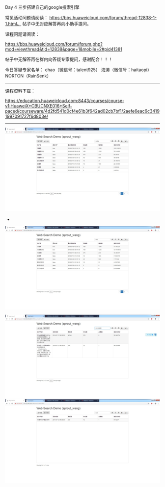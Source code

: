 Day 4 三步搭建自己的google搜索引擎

常见活动问题请阅读：
https://bbs.huaweicloud.com/forum/thread-12838-1-1.html。
帖子中无对应解答再向小助手提问。

课程问题请阅读：

https://bbs.huaweicloud.com/forum/forum.php?mod=viewthread&tid=12838&page=1&mobile=2#pid41381

帖子中无解答再在群内向答疑专家提问，感谢配合！！！


今日答疑专家名单：
chao（微信号：talent925）
海涛（微信号：haitaopi）
NORTON（RainSenk）

------------------

课程资料下载：

https://education.huaweicloud.com:8443/courses/course-v1:HuaweiX+CBUCNXE016+Self-paced/courseware/4d2fd541d0cf4e61b3f642ad02cb7bf1/2aefe6eac6c34191997091727f6d803e/


-----
![](https://raw.githubusercontent.com/latermonk/BIGDATA_21DAY/master/DAY04/PNG/search_user.jpg)

-
![](https://raw.githubusercontent.com/latermonk/BIGDATA_21DAY/master/DAY04/PNG/search_alias.jpg)

![](https://raw.githubusercontent.com/latermonk/BIGDATA_21DAY/master/DAY04/PNG/search_thread.jpg)![](https://raw.githubusercontent.com/latermonk/BIGDATA_21DAY/master/DAY04/PNG/search_birth.jpg)





